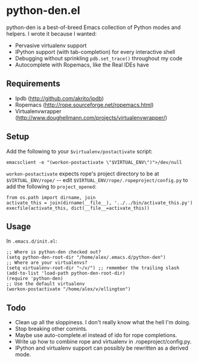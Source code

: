 python-den.el
=============

python-den is a best-of-breed Emacs collection of Python modes and helpers. I
wrote it because I wanted:

* Pervasive virtualenv support
* IPython support (with tab-completion) for every interactive shell
* Debugging without sprinkling `pdb.set_trace()` throughout my code
* Autocomplete with Ropemacs, like the Real IDEs have

Requirements
------------

* Ipdb (http://github.com/akrito/ipdb)
* Ropemacs (http://rope.sourceforge.net/ropemacs.html)
* Virtualenvwrapper (http://www.doughellmann.com/projects/virtualenvwrapper/)

Setup
-----

Add the following to your `$virtualenv/postactivate` script:

    emacsclient -e "(workon-postactivate \"$VIRTUAL_ENV\")">/dev/null
    
`workon-postactivate` expects rope's project directory to be at `$VIRTUAL_ENV/rope/` -- edit `$VIRTUAL_ENV/rope/.ropeproject/config.py` to add the following to `project_opened`:

    from os.path import dirname, join
    activate_this = join(dirname(__file__), '../../bin/activate_this.py')
    execfile(activate_this, dict(__file__=activate_this))

Usage
-----

In `.emacs.d/init.el`:

    ;; Where is python-den checked out?
    (setq python-den-root-dir "/home/alex/.emacs.d/python-den")
    ;; Where are your virtualenvs?
    (setq virtualenv-root-dir "~/v/") ;; remember the trailing slash
    (add-to-list 'load-path python-den-root-dir)
    (require 'python-den)
    ;; Use the default virtualenv
    (workon-postactivate "/home/alex/v/ellington")

Todo
----

* Clean up all the sloppiness. I don't really know what the hell I'm doing.
* Stop breaking other comints.
* Maybe use auto-complete.el instead of ido for rope completions.
* Write up how to combine rope and virtualenv in .ropeproject/config.py.
* IPython and virtualenv support can possibly be rewritten as a derived mode.
